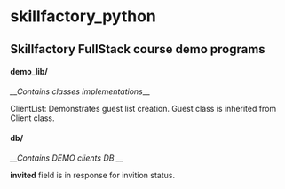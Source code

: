 # skillfactory_python

## **Skillfactory FullStack course demo programs**

#### demo_lib/  
*__Contains classes implementations*__

 ClientList: Demonstrates guest list creation.
 Guest class is inherited from Client class. 
 
#### db/  
*__Contains DEMO clients DB __* 
  
  __invited__ field is in response for invition status.

